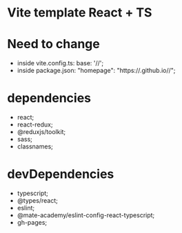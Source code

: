 # Vite template React + TS

# Need to change

- inside vite.config.ts: base: '/<repo>/';
- inside package.json: "homepage": "https://<user>.github.io/<repo>/";

# dependencies

- react;
- react-redux;
- @reduxjs/toolkit;
- sass;
- classnames;

# devDependencies

- typescript;
- @types/react;
- eslint;
- @mate-academy/eslint-config-react-typescript;
- gh-pages;
